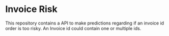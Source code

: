 # Invoice Risk
This repository contains a API to make predictions regarding if an invoice id order is too risky. An Invoice id could
contain one or multiple ids.